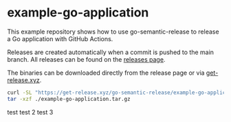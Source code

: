 # example-go-application

This example repository shows how to use go-semantic-release to release a Go application with GitHub Actions.

Releases are created automatically when a commit is pushed to the main branch. All releases can be found on the [releases page](https://github.com/go-semantic-release/example-go-application/releases).

The binaries can be downloaded directly from the release page or via [get-release.xyz](https://get-release.xyz).
```bash
curl -SL "https://get-release.xyz/go-semantic-release/example-go-application/$(go env GOOS)/$(go env GOARCH)" -o ./example-go-application.tar.gz
tar -xzf ./example-go-application.tar.gz
```


test 
test 2
test 3
